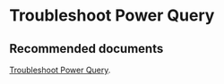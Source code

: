   <properties
	pageTitle="troubleshoot power query"
	description="troubleshoot power query"
	service="microsoft.PowerBIDedicated"
	resource="capacities"
	authors="pjfreitas"
	ms.author="pfreitas"	
	displayOrder="280"
	selfHelpType="generic"
	supportTopicIds="32628160"
	productPesIds="16334"
	cloudEnvironments="public, MoonCake, fairfax" 
	articleId="09f80bd1-c1ee-2aa2-d24d-865dc7df064a"
/>

# Troubleshoot Power Query

## **Recommended documents**

[Troubleshoot Power Query](https://docs.microsoft.com/powerapps/maker/common-data-service/data-platform-cds-newentity-troubleshooting-mashup).<br>